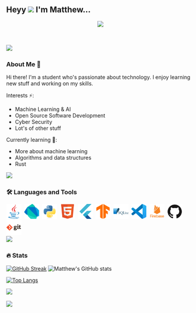 <h2 align="left">Heyy <img src="https://media.giphy.com/media/hvRJCLFzcasrR4ia7z/giphy.gif" width="35"> I'm Matthew...</h2>

<div id="header" align="center">
  <img src="https://media.giphy.com/media/cmCEsJZHYBPels360q/giphy.gif" width="200"/>
  <p align="center"><img src="https://komarev.com/ghpvc/?username=FrozenBirdXD&style=flat-square&color=blue" alt=""></p>
</div>

<img src="https://user-images.githubusercontent.com/73097560/115834477-dbab4500-a447-11eb-908a-139a6edaec5c.gif">  

### About Me 🙂

Hi there! I'm a student who's passionate about technology. I enjoy learning new stuff and working on my skills.

Interests ⚡:
-   Machine Learning & AI
-   Open Source Software Development
-   Cyber Security
-   Lot's of other stuff

Currently learning 🌱:
-   More about machine learning
-   Algorithms and data structures
-   Rust
    

<img src="https://user-images.githubusercontent.com/73097560/115834477-dbab4500-a447-11eb-908a-139a6edaec5c.gif"> 

### :hammer_and_wrench: Languages and Tools

<div>
  <img src="https://github.com/devicons/devicon/blob/master/icons/java/java-original.svg" title="Java" alt="Java" width="40" height="40"/>&nbsp;
  <img src="https://github.com/devicons/devicon/blob/master/icons/dart/dart-original.svg" title="Dart" alt="Dart" width="40" height="40"/>&nbsp;
  <img src="https://github.com/devicons/devicon/blob/master/icons/python/python-original.svg" title="Python" alt="Python" width="40" height="40"/>&nbsp;
  <img src="https://github.com/devicons/devicon/blob/master/icons/html5/html5-original.svg" title="HTML5" alt="HTML" width="40" height="40"/>&nbsp;
  <img src="https://github.com/devicons/devicon/blob/master/icons/flutter/flutter-original.svg" title="Flutter" alt="Flutter" width="40" height="40"/>&nbsp;
  <img src="https://github.com/devicons/devicon/blob/master/icons/tensorflow/tensorflow-original.svg" title="TensorFlow" alt="TensorFlow" width="40" height="40"/>&nbsp;
  <img src="https://github.com/devicons/devicon/blob/master/icons/sqlite/sqlite-original-wordmark.svg"  title="SQLite" alt="SQLite" width="40" height="40"/>&nbsp;
  <img src="https://github.com/devicons/devicon/blob/master/icons/vscode/vscode-original.svg" title="Visual Studio Code" alt="Visual Studio Code" width="40" height="40"/>&nbsp;
  <img src="https://github.com/devicons/devicon/blob/master/icons/firebase/firebase-plain-wordmark.svg" title="Firebase" alt="Firebase" width="40" height="40"/>&nbsp;
  <img src="https://github.com/devicons/devicon/blob/master/icons/github/github-original.svg" title="Github" alt="Github" width="40" height="40"/>&nbsp;
  <img src="https://github.com/devicons/devicon/blob/master/icons/git/git-original-wordmark.svg" title="Git" alt="Git" width="40" height="40"/>
</div>

<img src="https://user-images.githubusercontent.com/73097560/115834477-dbab4500-a447-11eb-908a-139a6edaec5c.gif"> 

### 🔥 Stats
  
[![GitHub Streak](https://streak-stats.demolab.com?user=FrozenBirdXD&theme=dark)](https://git.io/streak-stats)
![Matthew's GitHub stats](https://github-readme-stats-sigma-five.vercel.app/api?username=FrozenBirdXD&show_icons=true&theme=dark)

[![Top Langs](https://github-readme-stats.vercel.app/api/top-langs/?username=FrozenBirdXD&theme=dark&hide=cmake,c%2B%2B,css)](https://github.com/anuraghazra/github-readme-stats)




<img src="https://user-images.githubusercontent.com/73097560/115834477-dbab4500-a447-11eb-908a-139a6edaec5c.gif"> 

![](https://quotes-github-readme.vercel.app/api?type=horizontal&theme=dark)

